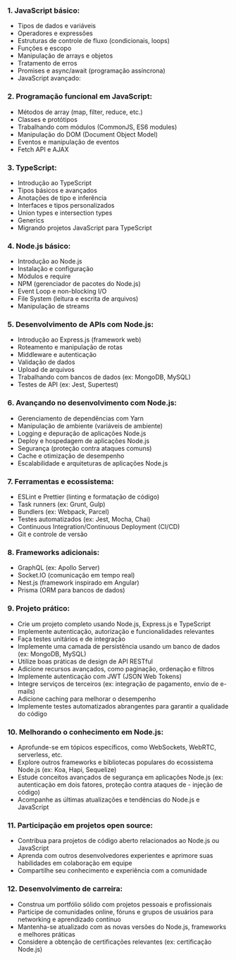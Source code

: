 
### 1. JavaScript básico:
- Tipos de dados e variáveis
- Operadores e expressões
- Estruturas de controle de fluxo (condicionais, loops)
- Funções e escopo
- Manipulação de arrays e objetos
- Tratamento de erros
- Promises e async/await (programação assíncrona)
- JavaScript avançado:

### 2. Programação funcional em JavaScript:
- Métodos de array (map, filter, reduce, etc.)
- Classes e protótipos
- Trabalhando com módulos (CommonJS, ES6 modules)
- Manipulação do DOM (Document Object Model)
- Eventos e manipulação de eventos
- Fetch API e AJAX

### 3. TypeScript:
- Introdução ao TypeScript
- Tipos básicos e avançados
- Anotações de tipo e inferência
- Interfaces e tipos personalizados
- Union types e intersection types
- Generics
- Migrando projetos JavaScript para TypeScript

### 4. Node.js básico:
- Introdução ao Node.js
- Instalação e configuração
- Módulos e require
- NPM (gerenciador de pacotes do Node.js)
- Event Loop e non-blocking I/O
- File System (leitura e escrita de arquivos)
- Manipulação de streams

### 5. Desenvolvimento de APIs com Node.js:
- Introdução ao Express.js (framework web)
- Roteamento e manipulação de rotas
- Middleware e autenticação
- Validação de dados
- Upload de arquivos
- Trabalhando com bancos de dados (ex: MongoDB, MySQL)
- Testes de API (ex: Jest, Supertest)

### 6. Avançando no desenvolvimento com Node.js:
- Gerenciamento de dependências com Yarn
- Manipulação de ambiente (variáveis de ambiente)
- Logging e depuração de aplicações Node.js
- Deploy e hospedagem de aplicações Node.js
- Segurança (proteção contra ataques comuns)
- Cache e otimização de desempenho
- Escalabilidade e arquiteturas de aplicações Node.js

### 7. Ferramentas e ecossistema:
- ESLint e Prettier (linting e formatação de código)
- Task runners (ex: Grunt, Gulp)
- Bundlers (ex: Webpack, Parcel)
- Testes automatizados (ex: Jest, Mocha, Chai)
- Continuous Integration/Continuous Deployment (CI/CD)
- Git e controle de versão

### 8. Frameworks adicionais:
- GraphQL (ex: Apollo Server)
- Socket.IO (comunicação em tempo real)
- Nest.js (framework inspirado em Angular)
- Prisma (ORM para bancos de dados)

### 9. Projeto prático:
- Crie um projeto completo usando Node.js, Express.js e TypeScript
- Implemente autenticação, autorização e funcionalidades relevantes
- Faça testes unitários e de integração
- Implemente uma camada de persistência usando um banco de dados (ex: MongoDB, MySQL)
- Utilize boas práticas de design de API RESTful
- Adicione recursos avançados, como paginação, ordenação e filtros
- Implemente autenticação com JWT (JSON Web Tokens)
- Integre serviços de terceiros (ex: integração de pagamento, envio de e-mails)
- Adicione caching para melhorar o desempenho
- Implemente testes automatizados abrangentes para garantir a qualidade do código

### 10. Melhorando o conhecimento em Node.js:
- Aprofunde-se em tópicos específicos, como WebSockets, WebRTC, serverless, etc.
- Explore outros frameworks e bibliotecas populares do ecossistema Node.js (ex: Koa, Hapi, Sequelize)
- Estude conceitos avançados de segurança em aplicações Node.js (ex: autenticação em dois fatores, proteção contra ataques de - injeção de código)
- Acompanhe as últimas atualizações e tendências do Node.js e JavaScript

### 11. Participação em projetos open source:
- Contribua para projetos de código aberto relacionados ao Node.js ou JavaScript
- Aprenda com outros desenvolvedores experientes e aprimore suas habilidades em colaboração em equipe
- Compartilhe seu conhecimento e experiência com a comunidade

### 12. Desenvolvimento de carreira:
- Construa um portfólio sólido com projetos pessoais e profissionais
- Participe de comunidades online, fóruns e grupos de usuários para networking e aprendizado contínuo
- Mantenha-se atualizado com as novas versões do Node.js, frameworks e melhores práticas
- Considere a obtenção de certificações relevantes (ex: certificação Node.js)